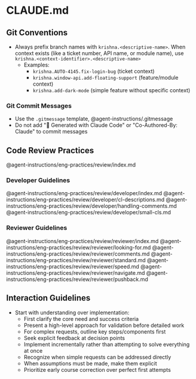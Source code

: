 # CLAUDE.md

## Git Conventions

- Always prefix branch names with `krishna.<descriptive-name>`. When context exists (like a ticket number, API name, or module name), use `krishna.<context-identifier>.<descriptive-name>`
  - Examples:
    - `krishna.AUTO-4145.fix-login-bug` (ticket context)
    - `krishna.window-api.add-floating-support` (feature/module context)
    - `krishna.add-dark-mode` (simple feature without specific context)

### Git Commit Messages

- Use the `.gitmessage` template, @agent-instructions/.gitmessage
- Do not add "🤖 Generated with Claude Code" or "Co-Authored-By: Claude" to commit messages

## Code Review Practices

@agent-instructions/eng-practices/review/index.md

<!-- IMPORTANT: Follow these developer guidelines when making changes, creating commits, or preparing pull requests -->
### Developer Guidelines

@agent-instructions/eng-practices/review/developer/index.md
@agent-instructions/eng-practices/review/developer/cl-descriptions.md
@agent-instructions/eng-practices/review/developer/handling-comments.md
@agent-instructions/eng-practices/review/developer/small-cls.md

### Reviewer Guidelines

@agent-instructions/eng-practices/review/reviewer/index.md
@agent-instructions/eng-practices/review/reviewer/looking-for.md
@agent-instructions/eng-practices/review/reviewer/comments.md
@agent-instructions/eng-practices/review/reviewer/standard.md
@agent-instructions/eng-practices/review/reviewer/speed.md
@agent-instructions/eng-practices/review/reviewer/navigate.md
@agent-instructions/eng-practices/review/reviewer/pushback.md

## Interaction Guidelines

- Start with understanding over implementation:
  - First clarify the core need and success criteria
  - Present a high-level approach for validation before detailed work
  - For complex requests, outline key steps/components first
  - Seek explicit feedback at decision points
  - Implement incrementally rather than attempting to solve everything at once
  - Recognize when simple requests can be addressed directly
  - When assumptions must be made, make them explicit
  - Prioritize early course correction over perfect first attempts
